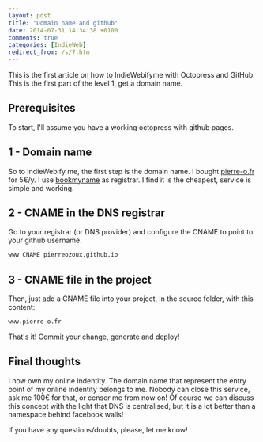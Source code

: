 ```yaml
---
layout: post
title: "Domain name and github"
date: 2014-07-31 14:34:38 +0100
comments: true
categories: [IndieWeb]
redirect_from: /s/7.htm
---
```


This is the first article on how to IndieWebifyme with Octopress and GitHub. This is the first part of the level 1, 
get a domain name.

<!-- more -->

## Prerequisites
To start, I'll assume you have a working octopress with github pages.

## 1 - Domain name
So to IndieWebify me, the first step is the domain name. I bought [pierre-o.fr](http://www.pierre-o.fr) for 5€/y.
I use [bookmyname](https://www.bookmyname.com/) as registrar.
I find it is the cheapest, service is simple and working.

## 2 - CNAME in the DNS registrar
Go to your registrar (or DNS provider) and configure the CNAME to point to your github username.
```bash config for DNS
www CNAME pierreozoux.github.io
```

## 3 - CNAME file in the project
Then, just add a CNAME file into your project, in the source folder, with this content:
```bash CNAME
www.pierre-o.fr
```

That's it! Commit your change, generate and deploy!

## Final thoughts

I now own my online indentity. The domain name that represent the entry point of my online indentity belongs to me.
Nobody can close this service, ask me 100€ for that, or censor me from now on! Of course we can discuss this
concept with the light that DNS is centralised, but it is a lot better than a namespace behind facebook walls!

If you have any questions/doubts, please, let me know!
